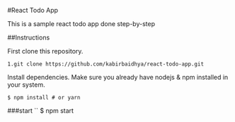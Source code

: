 #React Todo App

This is a sample react todo app done step-by-step

##Instructions

First clone this repository.
```
1.git clone https://github.com/kabirbaidhya/react-todo-app.git
```
Install dependencies. Make sure you already have nodejs & npm installed in your system.
```
$ npm install # or yarn
```
###start 
``
$ npm start
```
